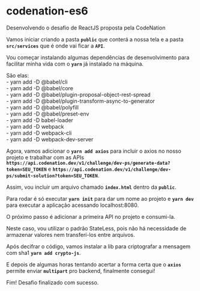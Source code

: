 # codenation-es6
Desenvolvendo o desafio de ReactJS proposta pela CodeNation

Vamos iniciar criando a pasta **`public`** que conterá a nossa tela e a pasta **`src/services`** que é onde vai ficar a **`API`**.

Vou começar instalando algumas dependências de desenvolvimento para facilitar minha vida com o **`yarn`** já instalado na máquina.

São elas:<br />
    - yarn add -D @babel/cli<br />
    - yarn add -D @babel/core<br />
    - yarn add -D @babel/plugin-proposal-object-rest-spread<br />
    - yarn add -D @babel/plugin-transform-async-to-generator<br />
    - yarn add -D @babel/polyfill<br />
    - yarn add -D @babel/preset-env<br />
    - yarn add -D babel-loader<br />
    - yarn add -D webpack<br />
    - yarn add -D webpack-cli<br />
    - yarn add -D webpack-dev-server<br />

Agora, vamos adicionar o **`yarn add axios`** para incluir o axios no nosso projeto e trabalhar com as APIs **`https://api.codenation.dev/v1/challenge/dev-ps/generate-data?token=SEU_TOKEN`** e **`https://api.codenation.dev/v1/challenge/dev-ps/submit-solution?token=SEU_TOKEN`**.

Assim, vou incluir um arquivo chamado **`index.html`** dentro da **`public`**.

Para rodar é só executar **`yarn init`** para dar um nome ao projeto e **`yarn dev`** para executar a aplicação acessando localhost:8080.

O próximo passo é adicionar a primeira API no projeto e consumi-la.

Neste caso, vou utilizar o padrão StateLess, pois não há necessidade de armazenar valores nem transferí-los entre arquivos.

Após decifrar o código, vamos instalar a lib para criptografar a mensagem com sha1 **`yarn add crypto-js`**.

E depois de algumas horas tentando acertar a forma certa que o **`axios`** permite enviar **`multipart`** pro backend, finalmente consegui!

Fim! Desafio finalizado com sucesso.